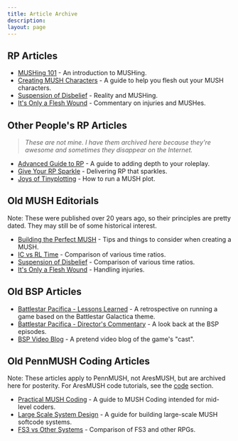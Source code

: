 ```yaml
---
title: Article Archive
description: 
layout: page
---
```


## RP Articles

* [MUSHing 101](/mush-101) - An introduction to MUSHing.
* [Creating MUSH Characters](/articles/creating-mush-characters.html) - A guide to help you flesh out your MUSH characters.
* [Suspension of Disbelief](/articles/suspension-of-disbelief.html) - Reality and MUSHing.
* [It's Only a Flesh Wound](/articles/it-s-only-a-flesh-wound.html) - Commentary on injuries and MUSHes.

## Other People's RP Articles

> *These are not mine.  I have them archived here because they're awesome and sometimes they disappear on the Internet.*

* [Advanced Guide to RP](/articles/advanced-guide-to-rp.html) - A guide to adding depth to your roleplay.
* [Give Your RP Sparkle](/articles/give-your-rp-sparkle.html) - Delivering RP that sparkles.
* [Joys of Tinyplotting](/articles/joys-of-tinyplotting.html) - How to run a MUSH plot.


## Old MUSH Editorials

Note: These were published over 20 years ago, so their principles are pretty dated. They may still be of some historical interest.

* [Building the Perfect MUSH](/articles/building-the-perfect-mush.html) - Tips and things to consider when creating a MUSH.
* [IC vs RL Time](/articles/ic-vs-rl-time.html) - Comparison of various time ratios.
* [Suspension of Disbelief](/articles/suspension-of-disbelief.html) - Comparison of various time ratios.
* [It's Only a Flesh Wound](/articles/it-s-only-a-flesh-wound.html) - Handling injuries.


## Old BSP Articles

* [Battlestar Pacifica - Lessons Learned](/articles/battlestar-pacifica-lessons-learned.html) - A retrospective on running a game based on the Battlestar Galactica theme.
* [Battlestar Pacifica - Director's Commentary](/articles/battlestar-pacifica-director-s-commentary.html) - A look back at the BSP episodes.
* [BSP Video Blog](/articles/bsp-video-blog.html) - A pretend video blog of the game's "cast".

## Old PennMUSH Coding Articles

Note: These articles apply to PennMUSH, not AresMUSH, but are archived here for posterity.  For AresMUSH code tutorials, see the [code](/code) section.

* [Practical MUSH Coding](/articles/practical-mush-coding.html) - A guide to MUSH Coding intended for mid-level coders.
* [Large Scale System Design](/articles/large-scale-system-design.html) - A guide for building large-scale MUSH softcode systems.
* [FS3 vs Other Systems](/articles/fs3-vs-other-systems.html) - Comparison of FS3 and other RPGs.
